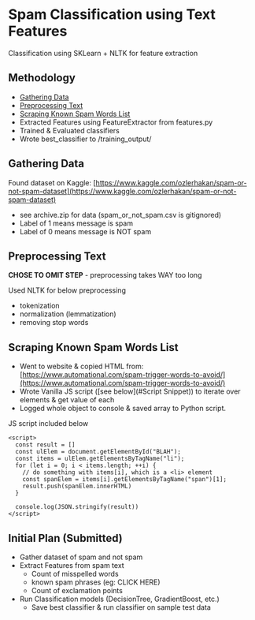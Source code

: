 # Spam Classification using Text Features
Classification using SKLearn + NLTK for feature extraction

## Methodology
- [Gathering Data](#gathering-data)
- [Preprocessing Text](#preprocessing-text)
- [Scraping Known Spam Words List](#scraping-known-spam-words-list)
- Extracted Features using FeatureExtractor from features.py
- Trained & Evaluated classifiers
- Wrote best_classifier to /training_output/

## Gathering Data
Found dataset on Kaggle: [https://www.kaggle.com/ozlerhakan/spam-or-not-spam-dataset](https://www.kaggle.com/ozlerhakan/spam-or-not-spam-dataset)
- see archive.zip for data (spam_or_not_spam.csv is gitignored)
- Label of 1 means message is spam
- Label of 0 means message is NOT spam

## Preprocessing Text
**CHOSE TO OMIT STEP** - preprocessing takes WAY too long

Used NLTK for below preprocessing
- tokenization
- normalization (lemmatization)
- removing stop words

## Scraping Known Spam Words List
- Went to website & copied HTML from: [https://www.automational.com/spam-trigger-words-to-avoid/](https://www.automational.com/spam-trigger-words-to-avoid/)
- Wrote Vanilla JS script ([see below](#Script Snippet)) to iterate over elements & get value of each
- Logged whole object to console & saved array to Python script.

JS script included below
```
<script>
  const result = []
  const ulElem = document.getElementById("BLAH");
  const items = ulElem.getElementsByTagName("li");
  for (let i = 0; i < items.length; ++i) {
    // do something with items[i], which is a <li> element
    const spanElem = items[i].getElementsByTagName("span")[1];
    result.push(spanElem.innerHTML)
  }

  console.log(JSON.stringify(result))
</script>
```

## Initial Plan (Submitted)
- Gather dataset of spam and not spam
- Extract Features from spam text
  - Count of misspelled words
  - known spam phrases (eg: CLICK HERE)
  - Count of exclamation points
- Run Classification models (DecisionTree, GradientBoost, etc.)
  - Save best classifier & run classifier on sample test data